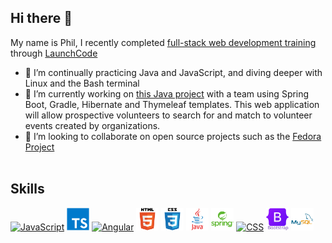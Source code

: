 ## Hi there 👋

My name is Phil, I recently completed [full-stack web development training](https://www.launchcode.org/assets/LC101_Syllabus-93bea34c8b5ae811b9b4c3f3d7f59d47c51e8bb5640d6f7b8c7a7f5b2b23514e.pdf) through [LaunchCode](https://www.launchcode.org/)



- 🌱 I’m continually practicing Java and JavaScript, and diving deeper with Linux and the Bash terminal
- 🔭 I’m currently working on [this Java project](https://github.com/Jul-2022-LC-LiftOff/VolunteerOrganizer) with a team using Spring Boot, Gradle, Hibernate and Thymeleaf templates. This web application will allow prospective volunteers to search for and match to volunteer events created by organizations.
- 👯 I’m looking to collaborate on open source projects such as the [Fedora Project](https://start.fedoraproject.org/)
<br></br>
## Skills

<div>
  <a title="JavaScript" href="https://developer.mozilla.org/en-US/docs/Web/JavaScript" target="_blank" rel="noreferrer"><img src="https://upload.wikimedia.org/wikipedia/commons/6/6a/JavaScript-logo.png" width="36" height="36" alt="JavaScript" /></a>
  <a title="TypeScript" href="https://www.typescriptlang.org/" target="_blank" rel="noreferrer"><img src="https://github.com/devicons/devicon/blob/master/icons/typescript/typescript-original.svg" width="36" height="36" alt="TypeScript" /></a>
  <a title="Angular" href="https://angular.io/" target="_blank" rel="noreferrer"><img src="https://upload.wikimedia.org/wikipedia/commons/c/cf/Angular_full_color_logo.svg" width="36" height="36" alt="Angular" /></a>
  <a title="HTML" href="https://developer.mozilla.org/en-US/docs/Glossary/HTML5" target="_blank" rel="noreferrer"><img src="https://github.com/devicons/devicon/blob/master/icons/html5/html5-original-wordmark.svg" width="36" height="36" alt="HTML" /></a>
  <a title="CSS" href="https://www.w3.org/TR/CSS/#css" target="_blank" rel="noreferrer"><img src="https://github.com/devicons/devicon/blob/master/icons/css3/css3-original-wordmark.svg" width="36" height="36" alt="CSS" /></a>
  <a title="Java" href="https://en.wikipedia.org/wiki/Java_(programming_language)" target="_blank" rel="noreferrer"><img src="https://github.com/devicons/devicon/blob/master/icons/java/java-original-wordmark.svg" width="36" height="36" alt="CSS" /></a>
  <a title="Spring" href="https://spring.io/" target="_blank" rel="noreferrer"><img src="https://github.com/devicons/devicon/blob/master/icons/spring/spring-original-wordmark.svg" width="36" height="36" alt="CSS" /></a>
  <a title="Thymeleaf" href="https://www.thymeleaf.org/" target="_blank" rel="noreferrer"><img src="https://www.thymeleaf.org/doc/images/thymeleaf.png" width="36" height="36" alt="CSS" /></a>
    <a title="Bootstrap" href="https://en.wikipedia.org/wiki/Bootstrap_(front-end_framework)" target="_blank" rel="noreferrer"><img src="https://github.com/devicons/devicon/blob/master/icons/bootstrap/bootstrap-original-wordmark.svg" width="36" height="36" alt="CSS" /></a>
  <a title="MySQL" href="https://en.wikipedia.org/wiki/MySQL" target="_blank" rel="noreferrer"><img src="https://github.com/devicons/devicon/blob/master/icons/mysql/mysql-original-wordmark.svg" width="36" height="36" alt="CSS" /></a>
</div>

<!--
Here are some ideas to get you started:

- 🤔 I’m looking for help with ...
- 💬 Ask me about ...
- 📫 How to reach me: ...
- 😄 Pronouns: ...
- ⚡ Fun fact: ...
-->
